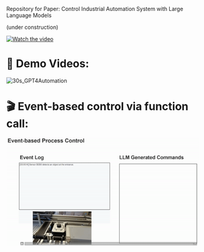 Repository for Paper: Control Industrial Automation System with Large Language Models



(under construction)



[![Watch the video](https://img.youtube.com/vi/CabqN6cKC9U/0.jpg)](https://www.youtube.com/watch?v=CabqN6cKC9U)



# :movie_camera: Demo Videos:

![30s_GPT4Automation](https://github.com/YuchenXia/GPT4IndustrialAutomation/assets/39265101/b4b700fa-5262-44a3-9fdd-6eb4930dae23)


# :clapper: Event-based control via function call:
![event_based_control](event_based_control.gif)

